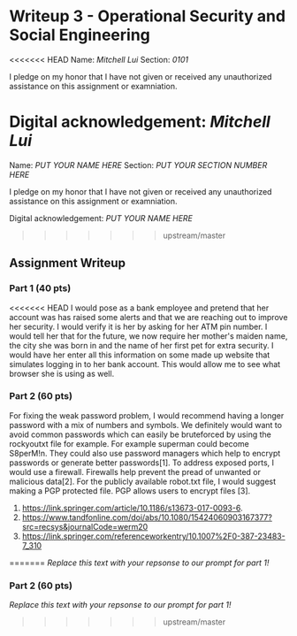 # Writeup 3 - Operational Security and Social Engineering

<<<<<<< HEAD
Name: *Mitchell Lui*
Section: *0101*

I pledge on my honor that I have not given or received any unauthorized assistance on this assignment or examniation.

Digital acknowledgement: *Mitchell Lui*
=======
Name: *PUT YOUR NAME HERE*
Section: *PUT YOUR SECTION NUMBER HERE*

I pledge on my honor that I have not given or received any unauthorized assistance on this assignment or examniation.

Digital acknowledgement: *PUT YOUR NAME HERE*
>>>>>>> upstream/master

## Assignment Writeup

### Part 1 (40 pts)

<<<<<<< HEAD
I would pose as a bank employee and pretend that her account was has raised some alerts and that we are reaching out to improve her security. I would verify it is her by asking for her ATM pin number. I would tell her that for the future, we now require her mother's maiden name, the city she was born in and the name of her first pet for extra security. I would have her enter all this information on some made up website that simulates logging in to her bank account. This would allow me to see what browser she is using as well. 


### Part 2 (60 pts)

For fixing the weak password problem, I would recommend having a longer password with a mix of numbers and symbols. We definitely would want to avoid common passwords which can easily be bruteforced by using the rockyoutxt file for example. For example superman could become S8perM!n. They could also use password managers which help to encrypt passwords or generate better passwords[1]. 
To address exposed ports, I would use a firewall. Firewalls help prevent the pread of unwanted or malicious data[2].
For the publicly available robot.txt file, I would suggest making a PGP protected file. PGP allows users to encrypt files [3].       

1. https://link.springer.com/article/10.1186/s13673-017-0093-6.
2. https://www.tandfonline.com/doi/abs/10.1080/15424060903167377?src=recsys&journalCode=werm20 
3. https://link.springer.com/referenceworkentry/10.1007%2F0-387-23483-7_310
 
=======
*Replace this text with your repsonse to our prompt for part 1!*

### Part 2 (60 pts)

*Replace this text with your repsonse to our prompt for part 1!*
>>>>>>> upstream/master
